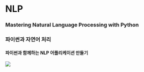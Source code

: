 # NLP

### Mastering Natural Language Processing with Python
### 파이썬과 자연어 처리
#### 파이썬과 함께하는 NLP 어플리케이션 만들기
<img src="http://gdimg.gmarket.co.kr/998018462/still/600?ver=1501955645">
